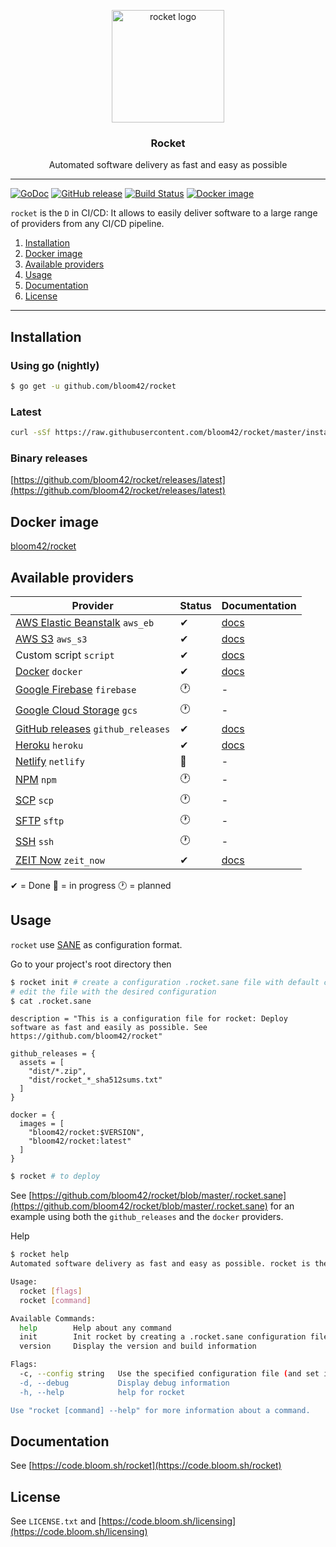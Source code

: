 <p align="center">
  <img alt="rocket logo" src="https://bloom.sh/imgs/logos/rocket.png" height="180" />
  <h3 align="center">Rocket</h3>
  <p align="center">Automated software delivery as fast and easy as possible</p>
</p>

--------

[![GoDoc](https://godoc.org/github.com/bloom42/rocket?status.svg)](https://godoc.org/github.com/bloom42/rocket)
[![GitHub release](https://img.shields.io/github/release/bloom42/rocket.svg)](https://github.com/bloom42/rocket/releases/latest)
[![Build Status](https://travis-ci.org/bloom42/rocket.svg?branch=master)](https://travis-ci.org/bloom42/rocket)
[![Docker image](https://img.shields.io/badge/docker-bloom42/rocket-blue.svg)](https://hub.docker.com/r/bloom42/rocket)

`rocket` is the `D` in CI/CD: It allows to easily deliver software to a large range of providers from any CI/CD pipeline.

1. [Installation](#installation)
2. [Docker image](#docker-image)
3. [Available providers](#available-providers)
4. [Usage](#usage)
5. [Documentation](#documentation)
6. [License](#license)

-------------------


## Installation

### Using go (nightly)
```bash
$ go get -u github.com/bloom42/rocket
```

### Latest
```bash
curl -sSf https://raw.githubusercontent.com/bloom42/rocket/master/install.sh | sh
```

### Binary releases
[https://github.com/bloom42/rocket/releases/latest](https://github.com/bloom42/rocket/releases/latest)



## Docker image

[bloom42/rocket](https://hub.docker.com/r/bloom42/rocket)




## Available providers

| Provider              | Status | Documentation |
| --------------------- | -------| ------------- |
| [AWS Elastic Beanstalk](https://aws.amazon.com/elasticbeanstalk/) `aws_eb` | ✔ | [docs](https://code.bloom.sh/rocket/aws_eb) |
| [AWS S3](https://aws.amazon.com/s3) `aws_s3` | ✔ | [docs](https://code.bloom.sh/rocket/aws_s3) |
| Custom script `script` | ✔ | [docs](https://code.bloom.sh/rocket/custom_script) |
| [Docker](https://www.docker.com) `docker` | ✔ | [docs](https://code.bloom.sh/rocket/docker) |
| [Google Firebase](https://firebase.google.com) `firebase` | 🕐 | - |
| [Google Cloud Storage](https://cloud.google.com/storage) `gcs` | 🕐 | - |
| [GitHub releases](https://help.github.com/categories/releases) `github_releases` | ✔ | [docs](https://code.bloom.sh/rocket/github_releases) |
| [Heroku](https://www.heroku.com) `heroku` | ✔ | [docs](https://code.bloom.sh/rocket/heroku) |
| [Netlify](https://www.netlify.com) `netlify` | 🚧 | - |
| [NPM](https://www.npmjs.com) `npm` | 🕐 | - |
| [SCP](https://en.wikipedia.org/wiki/Secure_copy) `scp` | 🕐 | - |
| [SFTP](https://en.wikipedia.org/wiki/SSH_File_Transfer_Protocol) `sftp` | 🕐 | - |
| [SSH](https://en.wikipedia.org/wiki/Secure_Shell) `ssh` | 🕐 | - |
| [ZEIT Now](https://zeit.co/now) `zeit_now` | ✔ | [docs](https://code.bloom.sh/rocket/zeit_now) |

✔ = Done 🚧 = in progress 🕐 = planned




## Usage

`rocket` use [SANE](https://code.bloom.sh/sane) as configuration format.

Go to your project's root directory then
```bash
$ rocket init # create a configuration .rocket.sane file with default configuration
# edit the file with the desired configuration
$ cat .rocket.sane
```
```sane
description = "This is a configuration file for rocket: Deploy software as fast and easily as possible. See https://github.com/bloom42/rocket"

github_releases = {
  assets = [
    "dist/*.zip",
    "dist/rocket_*_sha512sums.txt"
  ]
}

docker = {
  images = [
    "bloom42/rocket:$VERSION",
    "bloom42/rocket:latest"
  ]
}
```
```bash
$ rocket # to deploy
```

See [https://github.com/bloom42/rocket/blob/master/.rocket.sane](https://github.com/bloom42/rocket/blob/master/.rocket.sane) for an example using both the `github_releases` and the `docker` providers.



Help
```bash
$ rocket help
Automated software delivery as fast and easy as possible. rocket is the D in CI/CD. See https://github.com/bloom42/rocket

Usage:
  rocket [flags]
  rocket [command]

Available Commands:
  help        Help about any command
  init        Init rocket by creating a .rocket.sane configuration file
  version     Display the version and build information

Flags:
  -c, --config string   Use the specified configuration file (and set it's directory as the working directory
  -d, --debug           Display debug information
  -h, --help            help for rocket

Use "rocket [command] --help" for more information about a command.
```


## Documentation

See [https://code.bloom.sh/rocket](https://code.bloom.sh/rocket)




## License

See `LICENSE.txt` and [https://code.bloom.sh/licensing](https://code.bloom.sh/licensing)
